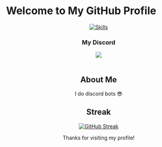 # Welcome to My GitHub Profile

<p align="center">
  <a href="https://skillicons.dev">
    <img src="https://skillicons.dev/icons?i=js,html,css](https://skillicons.dev/icons?i=aws,nginx,git,github,vscode,idea,vim,docker,kubernetes,mysql,mongodb,postgrehttps
      //skillicons.dev/icons?i=aws,nginx,git,github,vscode,idea,vim,docker,kubernetes,mysql,mongodb,postgres" alt="Skills" />
  </a>
</p>

<div align="center">
  <h3>My Discord</h3>
  <a href="https://discord.com/users/349899862495723520">
    <img src="https://lanyard.cnrad.dev/api/349899862495723520">
  </a>
  <br /><br />

## About Me

I do discord bots 😎

## Streak
<a href="https://git.io/streak-stats"><img src="https://streak-stats.demolab.com?user=mikethemn&theme=prussian" alt="GitHub Streak" /></a>

Thanks for visiting my profile!


<!--
**mikethemn/mikethemn** is a ✨ _special_ ✨ repository because its `README.md` (this file) appears on your GitHub profile.

Here are some ideas to get you started:

- 🔭 I’m currently working on ...
- 🌱 I’m currently learning ...
- 👯 I’m looking to collaborate on ...
- 🤔 I’m looking for help with ...
- 💬 Ask me about ...
- 📫 How to reach me: ...
- 😄 Pronouns: ...
- ⚡ Fun fact: ...
-->
